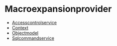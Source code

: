 # Macroexpansionprovider

* [Accesscontrolservice](./accesscontrolservice.md)
* [Context](./context.md)
* [Objectmodel](./objectmodel.md)
* [Sqlcommandservice](./sqlcommandservice.md)
